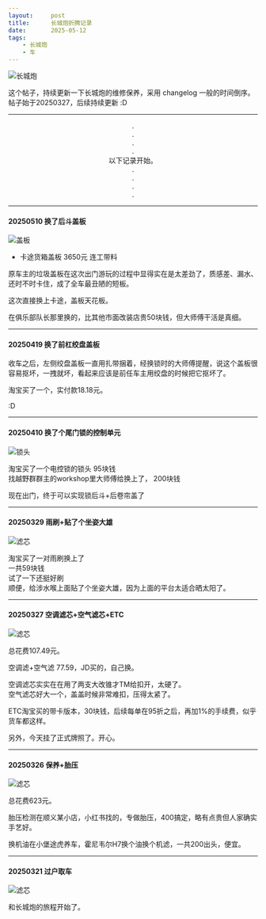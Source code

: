 ```yaml
---
layout:     post
title:      长城炮折腾记录
date:       2025-05-12
tags:
    - 长城炮
    - 车
---
```



![长城炮](/images/202503/pickup-header.jpg)

这个帖子，持续更新一下长城炮的维修保养，采用 changelog 一般的时间倒序。  
帖子始于20250327，后续持续更新  :D  

---

<center>.</center>  
<center>.</center>  
<center>.</center>  
<center>.</center>  
<center>以下记录开始。</center>  
<center>.</center>  
<center>.</center>  
<center>.</center>  
<center>.</center>  

---  
#### 20250510 换了后斗盖板  
![盖板](/images/202505/cover.jpg)
- 卡途货箱盖板 3650元 连工带料

原车主的垃圾盖板在这次出门游玩的过程中显得实在是太差劲了，质感差、漏水、还时不时卡住，成了全车最丑陋的短板。

这次直接换上卡途，盖板天花板。

在俱乐部队长那里换的，比其他市面改装店贵50块钱，但大师傅干活是真细。

---  
#### 20250419 换了前杠绞盘盖板  

收车之后，左侧绞盘盖板一直用扎带捆着，经换锁时的大师傅提醒，说这个盖板很容易抠坏，一拽就坏，看起来应该是前任车主用绞盘的时候把它抠坏了。

淘宝买了一个，实付款18.18元。

:D

---

#### 20250410 换了个尾门锁的控制单元  
![锁头](/images/202504/lock.jpg)

淘宝买了一个电控锁的锁头  95块钱  
找越野群群主的workshop里大师傅给换上了， 200块钱

现在出门，终于可以实现锁后斗+后卷帘盖了

---  
#### 20250329 雨刷+贴了个坐姿大雄  
![滤芯](/images/202503/pickup-daxiong.jpg)

淘宝买了一对雨刷换上了  
一共59块钱  
试了一下还挺好刷  
顺便，给涉水喉上面贴了个坐姿大雄，因为上面的平台太适合晒太阳了。  

---  
#### 20250327 空调滤芯+空气滤芯+ETC  
![滤芯](/images/202503/pickup-filter.jpg)

总花费107.49元。

空调滤+空气滤 77.59，JD买的，自己换。

空调滤芯实实在在用了两支大改锥才TM给扣开，太硬了。  
空气滤芯好大一个，盖盖时候非常难扣，压得太紧了。

ETC淘宝买的带卡版本，30块钱，后续每单在95折之后，再加1%的手续费，似乎货车都这样。

另外，今天挂了正式牌照了。开心。

---

#### 20250326 保养+胎压
![滤芯](/images/202503/pickup-tp.jpg)

总花费623元。

胎压检测在顺义某小店，小红书找的，专做胎压，400搞定，略有点贵但人家确实手艺好。

换机油在小堡途虎养车，霍尼韦尔H7换个油换个机滤，一共200出头，便宜。

---

#### 20250321 过户取车
![滤芯](/images/202503/pickup-trans.jpg)

和长城炮的旅程开始了。
